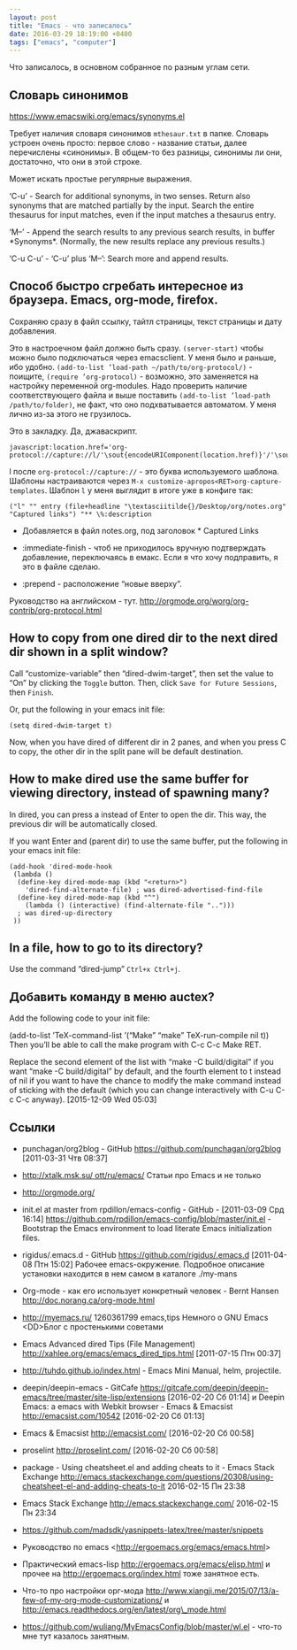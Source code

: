```yaml
---
layout: post
title: "Emacs - что записалось"
date: 2016-03-29 18:19:00 +0400
tags: ["emacs", "computer"]
---
```

Что записалось, в основном собранное по разным углам сети.

<!-- more -->

Словарь синонимов
-----------------

<https://www.emacswiki.org/emacs/synonyms.el>

Требует наличия словаря синонимов `mthesaur.txt` в папке. Словарь устроен очень просто: первое слово - название статьи, далее перечислены «синонимы». В общем-то без разницы, синонимы ли они, достаточно, что они в этой строке.

Может искать простые регулярные выражения.

‘C-u’ - Search for additional synonyms, in two senses. Return also synonyms that are matched partially by the input. Search the entire thesaurus for input matches, even if the input matches a thesaurus entry.

‘M–’ - Append the search results to any previous search results, in buffer \*Synonyms\*. (Normally, the new results replace any previous results.)

‘C-u C-u’ - ‘C-u’ plus ‘M–’: Search more and append results.

Способ быстро сгребать интересное из браузера. Emacs, org-mode, firefox.
------------------------------------------------------------------------

Cохраняю сразу в файл ссылку, тайтл страницы, текст страницы и дату добавления.

Это в настроечном файл должно быть сразу. `(server-start)` чтобы можно было подключаться через emacsclient. У меня было и раньше, ибо удобно. `(add-to-list ’load-path ~/path/to/org-protocol/)` - поищите, `(require ’org-protocol)` - возможно, это заменяется на настройку переменной org-modules. Надо проверить наличие соответствующего файла и выше поставить `(add-to-list ’load-path /path/to/folder)`, не факт, что оно подхватывается автоматом. У меня лично из-за этого не грузилось.

Это в закладку. Да, джаваскрипт.

    javascript:location.href='org-protocol://capture://l/'\sout{encodeURIComponent(location.href)}'/'\sout{encodeURIComponent(document.title)}'/'+encodeURIComponent(window.getSelection())

l после `org-protocol://capture://` - это буква используемого шаблона. Шаблоны настраиваются через `M-x customize-apropos<RET>org-capture-templates`. Шаблон `l` у меня выглядит в итоге уже в конфиге так:

    ("l" "" entry (file+headline "\textasciitilde{}/Desktop/org/notes.org" "Captured links") "** \%:description 

-   Добавляется в файл notes.org, под заголовок \* Captured Links

-   :immediate-finish - чтоб не приходилось вручную подтверждать добавление, переключаясь в емакс. Если я что хочу подправить, я это в файле сделаю.

-   :prepend - расположение “новые вверху”.

Руководство на английском - тут. <http://orgmode.org/worg/org-contrib/org-protocol.html>

How to copy from one dired dir to the next dired dir shown in a split window?
-----------------------------------------------------------------------------

Call “customize-variable” then “dired-dwim-target”, then set the value to “On” by clicking the `Toggle` button. Then, click `Save for Future Sessions`, then `Finish`.

Or, put the following in your emacs init file:

    (setq dired-dwim-target t)

Now, when you have dired of different dir in 2 panes, and when you press C to copy, the other dir in the split pane will be default destination.

How to make dired use the same buffer for viewing directory, instead of spawning many?
--------------------------------------------------------------------------------------

In dired, you can press a instead of Enter to open the dir. This way, the previous dir will be automatically closed.

If you want Enter and (parent dir) to use the same buffer, put the following in your emacs init file:

    (add-hook 'dired-mode-hook
     (lambda ()
      (define-key dired-mode-map (kbd "<return>")
        'dired-find-alternate-file) ; was dired-advertised-find-file
      (define-key dired-mode-map (kbd "^")
        (lambda () (interactive) (find-alternate-file "..")))
      ; was dired-up-directory
     ))

In a file, how to go to its directory?
--------------------------------------

Use the command “dired-jump” `Ctrl+x Ctrl+j`.

Добавить команду в меню auctex?
-------------------------------

Add the following code to your init file:

(add-to-list ’TeX-command-list ’(“Make” “make” TeX-run-compile nil t)) Then you’ll be able to call the make program with C-c C-c Make RET.

Replace the second element of the list with “make -C build/digital” if you want “make -C build/digital” by default, and the fourth element to t instead of nil if you want to have the chance to modify the make command instead of sticking with the default (which you can change interactively with C-u C-c C-c anyway). \[2015-12-09 Wed 05:03\]

Ссылки
------

-   punchagan/org2blog - GitHub <https://github.com/punchagan/org2blog> \[2011-03-31 Чтв 08:37\]

-   http://xtalk.msk.su/ ott/ru/emacs/ Статьи про Emacs и не только

-   http://orgmode.org/

-   init.el at master from rpdillon/emacs-config - GitHub - \[2011-03-09 Срд 16:14\] https://github.com/rpdillon/emacs-config/blob/master/init.el - Bootstrap the Emacs environment to load literate Emacs initialization files.

-   rigidus/.emacs.d - GitHub <https://github.com/rigidus/.emacs.d> \[2011-04-08 Птн 15:02\] Рабочее emacs-окружение. Подробное описание установки находится в нем самом в каталоге ./my-mans

-   Org-mode - как его использует конкретный человек - Bernt Hansen http://doc.norang.ca/org-mode.html

-   http://myemacs.ru/ 1260361799 emacs,tips Немного о GNU Emacs &lt;DD&gt;Блог с простенькими советами

-   Emacs Advanced dired Tips (File Management) <http://xahlee.org/emacs/emacs_dired_tips.html> \[2011-07-15 Птн 00:37\]

-   <http://tuhdo.github.io/index.html> - Emacs Mini Manual, helm, projectile.

-   deepin/deepin-emacs - GitCafe https://gitcafe.com/deepin/deepin-emacs/tree/master/site-lisp/extensions \[2016-02-20 Сб 01:14\] и Deepin Emacs: a emacs with Webkit browser - Emacs & Emacsist http://emacsist.com/10542 \[2016-02-20 Сб 01:13\]

-   Emacs & Emacsist http://emacsist.com/ \[2016-02-20 Сб 00:58\]

-   proselint http://proselint.com/ \[2016-02-20 Сб 00:58\]

-   package - Using cheatsheet.el and adding cheats to it - Emacs Stack Exchange http://emacs.stackexchange.com/questions/20308/using-cheatsheet-el-and-adding-cheats-to-it 2016-02-15 Пн 23:38

-   Emacs Stack Exchange http://emacs.stackexchange.com/ 2016-02-15 Пн 23:34

-   https://github.com/madsdk/yasnippets-latex/tree/master/snippets

-   Руководство по emacs &lt;http://ergoemacs.org/emacs/emacs.html&gt;

-   Практический emacs-lisp http://ergoemacs.org/emacs/elisp.html и прочее на http://ergoemacs.org/index.html тоже занятное есть.

-   Что-то про настройки орг-мода http://www.xiangji.me/2015/07/13/a-few-of-my-org-mode-customizations/ и http://emacs.readthedocs.org/en/latest/org\_mode.html

-   https://github.com/wuliang/MyEmacsConfig/blob/master/wl.el - что-то мне тут казалось занятным.



